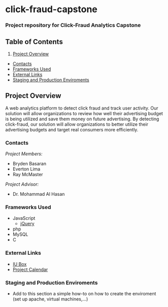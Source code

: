 click-fraud-capstone
====================

### Project repository for Click-Fraud Analytics Capstone

## Table of Contents
1. [Project Overview](#project-overview)
  * [Contacts](#contacts)
  * [Frameworks Used](#frameworks-used)
  * [External Links](#external-links)
  * [Staging and Production Enviroments](#staging-and-production-enviroments)


## Project Overview
A web analytics platform to detect click fraud and track user activity. Our solution will allow organizations 
to review how well their advertising budget is being utilized and save them money on future advertising. By detecting click-fraud,
our solution will allow organizations to better utilize their advertising budgets and target real consumers more efficiently.


### Contacts
*Project Members:*   
- Bryden Basaran 
- Everton Lima 
- Ray McMaster

*Project Advisor:* 
- Dr. Mohammad Al Hasan

### Frameworks Used
- JavaScript
  * [jQuery](http://learn.jquery.com)
- php
- MySQL
- C

### External Links 
- [IU Box](https://iu.box.com/s/gcdnmju6k48psy6f6w5h)
- [Project Calendar](http://www.google.com/calendar/embed?src=krimzun.com_9q19bvjt1tr2qccdjo104849jc%40group.calendar.google.com&ctz=America/New_York)

### Staging and Production Enviroments
- Add to this section a simple how-to on how to create the enviroment
(set up apache, virtual machines,...)

